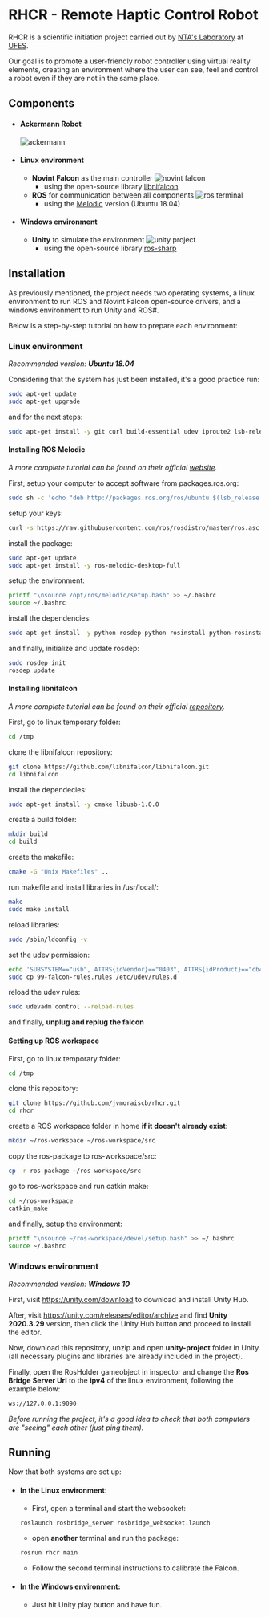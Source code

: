 # RHCR - Remote Haptic Control Robot

RHCR is a scientific initiation project carried out by [NTA's Laboratory](https://nta.ufes.br/) at [UFES](https://www.ufes.br/).

Our goal is to promote a user-friendly robot controller using virtual reality elements, creating an environment where the user can see, feel and control a robot even if they are not in the same place.

## Components

- #### Ackermann Robot

  ![ackermann](/doc/images/ackermann.jpg)

- #### Linux environment

  - **Novint Falcon** as the main controller
    ![novint falcon](/doc/images/falcon.jpg)
    - using the open-source library [libnifalcon](https://github.com/libnifalcon/libnifalcon)
  - **ROS** for communication between all components
    ![ros terminal](/doc/images/ros_terminal.png)
    - using the [Melodic](http://wiki.ros.org/melodic/Installation/Ubuntu) version (Ubuntu 18.04)

- #### Windows environment

  - **Unity** to simulate the environment
    ![unity project](/doc/images/unity-project.png)
    - using the open-source library [ros-sharp](https://github.com/siemens/ros-sharp)

## Installation

As previously mentioned, the project needs two operating systems, a linux environment to run ROS and Novint Falcon open-source drivers, and a windows environment to run Unity and ROS#.

Below is a step-by-step tutorial on how to prepare each environment:

### Linux environment

_Recommended version:_ **_Ubuntu 18.04_**

Considering that the system has just been installed, it's a good practice run:

```bash
sudo apt-get update
sudo apt-get upgrade
```

and for the next steps:

```bash
sudo apt-get install -y git curl build-essential udev iproute2 lsb-release
```

#### Installing ROS Melodic

_A more complete tutorial can be found on their official [website](http://wiki.ros.org/melodic/Installation/Ubuntu)._

First, setup your computer to accept software from packages.ros.org:

```bash
sudo sh -c 'echo "deb http://packages.ros.org/ros/ubuntu $(lsb_release -sc) main" > /etc/apt/sources.list.d/ros-latest.list'
```

setup your keys:

```bash
curl -s https://raw.githubusercontent.com/ros/rosdistro/master/ros.asc | sudo apt-key add -
```

install the package:

```bash
sudo apt-get update
sudo apt-get install -y ros-melodic-desktop-full
```

setup the environment:

```bash
printf "\nsource /opt/ros/melodic/setup.bash" >> ~/.bashrc
source ~/.bashrc
```

install the dependencies:

```bash
sudo apt-get install -y python-rosdep python-rosinstall python-rosinstall-generator python-wstool ros-melodic-rosbridge-suite
```

and finally, initialize and update rosdep:

```bash
sudo rosdep init
rosdep update
```

#### Installing libnifalcon

_A more complete tutorial can be found on their official [repository](https://github.com/libnifalcon/libnifalcon)._

First, go to linux temporary folder:

```bash
cd /tmp
```

clone the libnifalcon repository:

```bash
git clone https://github.com/libnifalcon/libnifalcon.git
cd libnifalcon
```

install the dependecies:

```bash
sudo apt-get install -y cmake libusb-1.0.0
```

create a build folder:

```bash
mkdir build
cd build
```

create the makefile:

```bash
cmake -G "Unix Makefiles" ..
```

run makefile and install libraries in /usr/local/:

```bash
make
sudo make install
```

reload libraries:

```bash
sudo /sbin/ldconfig -v
```

set the udev permission:

```bash
echo 'SUBSYSTEM=="usb", ATTRS{idVendor}=="0403", ATTRS{idProduct}=="cb48", MODE="0666"' > 99-falcon-rules.rules
sudo cp 99-falcon-rules.rules /etc/udev/rules.d
```

reload the udev rules:

```bash
sudo udevadm control --reload-rules
```

and finally, **unplug and replug the falcon**

#### Setting up ROS workspace

First, go to linux temporary folder:

```bash
cd /tmp
```

clone this repository:

```bash
git clone https://github.com/jvmoraiscb/rhcr.git
cd rhcr
```

create a ROS workspace folder in home **if it doesn't already exist**:

```bash
mkdir ~/ros-workspace ~/ros-workspace/src
```

copy the ros-package to ros-workspace/src:

```bash
cp -r ros-package ~/ros-workspace/src
```

go to ros-workspace and run catkin make:

```bash
cd ~/ros-workspace
catkin_make
```

and finally, setup the environment:

```bash
printf "\nsource ~/ros-workspace/devel/setup.bash" >> ~/.bashrc
source ~/.bashrc
```

### Windows environment

_Recommended version:_ **_Windows 10_**

First, visit https://unity.com/download to download and install Unity Hub.

After, visit https://unity.com/releases/editor/archive and find **Unity 2020.3.29** version, then click the Unity Hub button and proceed to install the editor.

Now, download this repository, unzip and open **unity-project** folder in Unity (all necessary plugins and libraries are already included in the project).

Finally, open the RosHolder gameobject in inspector and change the **Ros Bridge Server Url** to the **ipv4** of the linux environment, following the example below:

```bash
ws://127.0.0.1:9090
```

_Before running the project, it's a good idea to check that both computers are "seeing" each other (just ping them)._

## Running

Now that both systems are set up:

- #### In the Linux environment:

  - First, open a terminal and start the websocket:

  ```bash
  roslaunch rosbridge_server rosbridge_websocket.launch
  ```

  - open **another** terminal and run the package:

  ```bash
  rosrun rhcr main
  ```

  - Follow the second terminal instructions to calibrate the Falcon.

- #### In the Windows environment:

  - Just hit Unity play button and have fun.
